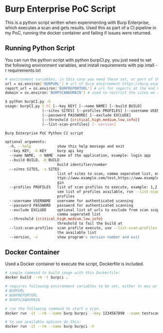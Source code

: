 # Burp Enterprise PoC Script

This is a python script written when experimenting with Burp Enterprise, which executes a scan and gets results.  Used this as part of a CI pipeline in my PoC, running the docker container and failing if issues were returned.

## Running Python Script

You can run the python script with python burpCI.py, you just need to set the following environment variables, and install requirements with pip intall -r requirements.txt

```bash
# environment variables, in this case you need these set, or part of the docker build
url = os.environ['BURPURL'] # url of burp environment https://burp.example.com:8443/api/
report_url = os.environ['BURPREPORTURL'] # url for reports at the end https://burp.example.come.com:8443/scans/
domain = os.environ['BURPSCANDOMAIN'] # used to restrict the sites we scan, don't want to scan something that isn't ours, i.e example.com
```

```bash
$ python burpCI.py -h
usage: burpCI.py [-h] [--key KEY] [--name NAME] [--build BUILD]
                 [--sites SITES] [--profiles PROFILES] [--username USERNAME]
                 [--password PASSWORD] [--exclude EXCLUDE]
                 [--threshold {critical,high,medium,low,info}]
                 [--list-scan-profiles] [--version]

Burp Enterprise PoC Python CI script

optional arguments:
  -h, --help            show this help message and exit
  --key KEY, -k KEY     burp api key
  --name NAME, -n NAME  name of the application, example: login app
  --build BUILD, -b BUILD
                        build identifier/number
  --sites SITES, -s SITES
                        list of sites to scan, comma seperated list, example h
                        ttps://www.example.com/test,https://www.example.com/lo
                        gin
  --profiles PROFILES   list of scan profiles to execute, example: 1,2,3,4. To
                        see list of profiles available, run --list-scan-
                        profiles
  --username USERNAME   username for authenticated scanning
  --password PASSWORD   password for authenticated scanning
  --exclude EXCLUDE     optional list of urls to exclude from scan scope,
                        comma seperated list
  --threshold {critical,high,medium,low,info}
                        threshold to fail the build at
  --list-scan-profiles  scan profile execute, use --list-scan-profiles to see
                        the available list
  --version, -v         show program's version number and exit
```

## Docker Container

Used a Docker container to execute the script, Dockerfile is included.

```bash
# sample command to build image with this Dockerfile:
docker build --rm -t burpci .

# requires following environment variables to be set, either in env or you can pass them with -e
# BURPURL
# BURPREPORTURL
# BURPSCANDOMAIN

# run the following command to start a scan.
docker run -it --rm --name burp burpci --key 1234567890 --name testscan --sites http://www.example.com/test --profiles 6,10 --username test@example.com --password test1234 --build 1 --threshold high

# to see available options do this:
docker run -it --rm --name burp burpci -h
```
